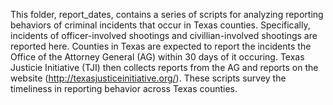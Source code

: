 This folder, report_dates, contains a series of scripts for analyzing reporting behaviors of criminal incidents that occur in Texas counties. 
Specifically, incidents of officer-involved shootings and civillian-involved shootings are reported here.
Counties in Texas are expected to report the incidents the Office of the Attorney General (AG) within 30 days of it occuring.
Texas Justicie Initiative (TJI) then collects reports from the AG and reports on the website (http://texasjusticeinitiative.org/). 
These scripts survey the timeliness in reporting behavior across Texas counties. 
